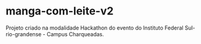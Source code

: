 # manga-com-leite-v2
Projeto criado na modalidade Hackathon do evento <CHAR CODE/> do Instituto Federal Sul-rio-grandense - Campus Charqueadas.
